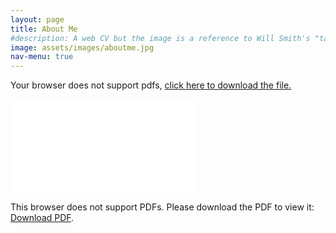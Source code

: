 ```yaml
---
layout: page
title: About Me
#description: A web CV but the image is a reference to Will Smith's "tada" meme!
image: assets/images/aboutme.jpg
nav-menu: true
---
```


<object data="assets\pdf\CV_LeticiaMagalhaes.pdf" type="application/pdf"
width=100% height="700">
  Your browser does not support pdfs, <a href="assets\pdf\CV_LeticiaMagalhaes.pdf">click here to
  download the file.</a>
</object>


<object data="assets\pdf\CV_LeticiaMagalhaes.pdf" type="application/pdf" width="700px" height="700px">
    <embed src="assets\pdf\CV_LeticiaMagalhaes.pdf">
        <p>This browser does not support PDFs. Please download the PDF to view it: <a href="assets\pdf\CV_LeticiaMagalhaes.pdf">Download PDF</a>.</p>
    </embed>
</object>
